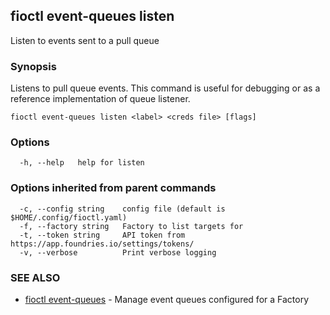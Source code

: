## fioctl event-queues listen

Listen to events sent to a pull queue

### Synopsis

Listens to pull queue events. This command is useful for debugging or as a 
reference implementation of queue listener.

```
fioctl event-queues listen <label> <creds file> [flags]
```

### Options

```
  -h, --help   help for listen
```

### Options inherited from parent commands

```
  -c, --config string    config file (default is $HOME/.config/fioctl.yaml)
  -f, --factory string   Factory to list targets for
  -t, --token string     API token from https://app.foundries.io/settings/tokens/
  -v, --verbose          Print verbose logging
```

### SEE ALSO

* [fioctl event-queues](fioctl_event-queues.md)	 - Manage event queues configured for a Factory

